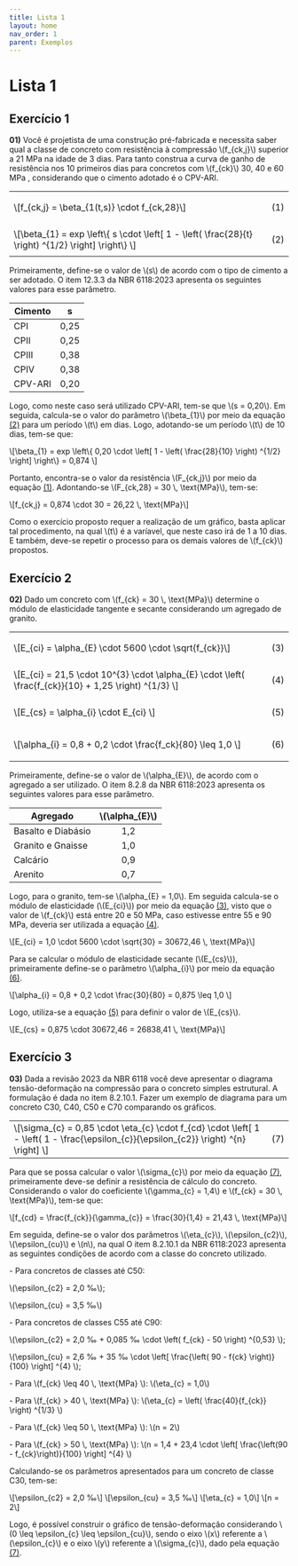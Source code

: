 ```yaml
---
title: Lista 1
layout: home
nav_order: 1
parent: Exemplos
---
```


<!--Don't delete ths script-->
<script src = "https://polyfill.io/v3/polyfill.min.js?features=es6"></script>
<script id = "MathJax-script" async src="https://cdn.jsdelivr.net/npm/mathjax@3/es5/tex-mml-chtml.js"></script>
<!--Don't delete ths script-->

<h1>Lista 1</h1>

<h2>Exercício 1</h2>

<p aligin = "justify">
  <b>01)</b> Você é projetista de uma construção pré-fabricada e necessita saber qual a classe de  concreto com resistência à compressão \(f_{ck,j}\) superior a 21 MPa na idade de 3 dias. Para tanto construa a curva de ganho de resistência nos 10 primeiros dias para concretos com \(f_{ck}\) 30, 40 e 60 MPa , considerando que o cimento adotado é o CPV-ARI.
</p>

<table>
  <tr>
    <td align = "left">\[f_{ck,j} = \beta_{1(t,s)} \cdot f_{ck,28}\]</td>
    <td><p align = "right" id = "eq1">(1)</p></td>
  </tr>
  <tr>
    <td align = "left">\[\beta_{1} = exp \left\{ s \cdot \left[ 1 - \left( \frac{28}{t} \right) ^{1/2} \right] \right\} \]</td>
    <td><p align = "right" id = "eq2">(2)</p></td>
  </tr>
</table>

<p aligin = "justify">
  Primeiramente, define-se o valor de \(s\) de acordo com o tipo de cimento a ser adotado. O item 12.3.3 da NBR 6118:2023 apresenta os seguintes valores para esse parâmetro.
</p>

<table>
  <thead align="center">
    <tr>
      <th>Cimento</th>
      <th>s</th>
    </tr>
  </thead>
  <tbody align="center">
    <tr>
      <td align = "left">CPI</td>
      <td>0,25</td>
    </tr>
    <tr>
      <td align = "left">CPII</td>
      <td>0,25</td>
    </tr>
    <tr>
      <td align = "left">CPIII</td>
      <td>0,38</td>
    </tr>
    <tr>
      <td align = "left">CPIV</td>
      <td>0,38</td>
    </tr>
    <tr>
      <td align = "left">CPV-ARI</td>
      <td>0,20</td>
    </tr>
  </tbody>
</table>

<p aligin = "justify">
  Logo, como neste caso será utilizado CPV-ARI, tem-se que \(s = 0,20\). Em seguida, calcula-se o valor do parâmetro \(\beta_{1}\) por meio da equação <a href="#eq2">(2)</a> para um período \(t\) em dias. Logo, adotando-se um período \(t\) de 10 dias, tem-se que:
</p>

<p>
  \[\beta_{1} = exp \left\{ 0,20 \cdot \left[ 1 - \left( \frac{28}{10} \right) ^{1/2} \right] \right\} = 0,874 \]
</p>

<p aligin = "justify">
  Portanto, encontra-se o valor da resistência \(F_{ck,j}\) por meio da equação <a href="#eq1">(1)</a>. Adontando-se \(F_{ck,28} = 30 \, \text{MPa}\), tem-se:
</p>

<p>
  \[f_{ck,j} = 0,874 \cdot 30 = 26,22 \, \text{MPa}\]
</p>

<p aligin = "justify">
  Como o exercício proposto requer a realização de um gráfico, basta aplicar tal procedimento, na qual \(t\) é a varíavel, que neste caso irá de 1 a 10 dias. E também, deve-se repetir o processo para os demais valores de \(f_{ck}\) propostos.
</p>

<h2>Exercício 2</h2>

<p aligin = "justify">
  <b>02)</b> Dado um concreto com \(f_{ck} = 30 \, \text{MPa}\) determine o módulo de elasticidade tangente e secante considerando um agregado de granito.
</p>

<table>
  <tr>
    <td align = "left">\[E_{ci} = \alpha_{E} \cdot 5600 \cdot \sqrt{f_{ck}}\]</td>
    <td><p align = "right" id = "eq3">(3)</p></td>
  </tr>
  <tr>
    <td align = "left">\[E_{ci} = 21,5 \cdot 10^{3} \cdot \alpha_{E} \cdot \left( \frac{f_{ck}}{10} + 1,25 \right) ^{1/3} \]</td>
    <td><p align = "right" id = "eq4">(4)</p></td>
  </tr>
  <tr>
    <td align = "left">\[E_{cs} = \alpha_{i} \cdot E_{ci} \]</td>
    <td><p align = "right" id = "eq5">(5)</p></td>
  </tr>
  <tr>
    <td align = "left">\[\alpha_{i} = 0,8 + 0,2 \cdot \frac{f_ck}{80} \leq 1,0 \]</td>
    <td><p align = "right" id = "eq6">(6)</p></td>
  </tr>
</table>

<p aligin = "justify">
  Primeiramente, define-se o valor de \(\alpha_{E}\), de acordo com o agregado a ser utilizado. O item 8.2.8 da NBR 6118:2023 apresenta os seguintes valores para esse parâmetro.
</p>

<table>
  <thead align="center">
    <tr>
      <th>Agregado</th>
      <th>\(\alpha_{E}\)</th>
    </tr>
  </thead>
  <tbody align="center">
    <tr>
      <td align = "left">Basalto e Diabásio</td>
      <td>1,2</td>
    </tr>
    <tr>
      <td align = "left">Granito e Gnaisse</td>
      <td>1,0</td>
    </tr>
    <tr>
      <td align = "left">Calcário</td>
      <td>0,9</td>
    </tr>
    <tr>
      <td align = "left">Arenito</td>
      <td>0,7</td>
    </tr>
  </tbody>
</table>

<p aligin = "justify">
  Logo, para o granito, tem-se \(\alpha_{E} = 1,0\). Em seguida calcula-se o módulo de elasticidade (\(E_{ci}\)) por meio da equação <a href="#eq3">(3)</a>, visto que o valor de \(f_{ck}\) está entre 20 e 50 MPa, caso estivesse entre 55 e 90 MPa, deveria ser utilizada a equação <a href="#eq4">(4)</a>.
</p>

<p>
  \[E_{ci} = 1,0 \cdot 5600 \cdot \sqrt{30} = 30672,46 \, \text{MPa}\]
</p>

<p aligin = "justify">
  Para se calcular o módulo de elasticidade secante (\(E_{cs}\)), primeiramente define-se o parâmetro \(\alpha_{i}\) por meio da equação <a href="#eq6">(6)</a>.
</p>

<p>
  \[\alpha_{i} = 0,8 + 0,2 \cdot \frac{30}{80} = 0,875 \leq 1,0 \]
</p>

<p aligin = "justify">
  Logo, utiliza-se a equação <a href="#eq5">(5)</a> para definir o valor de \(E_{cs}\).
</p>

<p>
  \[E_{cs} = 0,875 \cdot 30672,46 = 26838,41 \, \text{MPa}\]
</p>

<h2>Exercício 3</h2>

<p aligin = "justify">
  <b>03)</b> Dada a revisão 2023 da NBR 6118 você deve apresentar o diagrama tensão-deformação na compressão para o concreto simples estrutural. A formulação é dada no item 8.2.10.1. Fazer um exemplo de diagrama para um concreto C30, C40, C50 e C70 comparando os gráficos.
</p>

<table>
  <tr>
    <td align = "left">\[\sigma_{c} = 0,85 \cdot \eta_{c} \cdot f_{cd} \cdot \left[ 1 - \left( 1 - \frac{\epsilon_{c}}{\epsilon_{c2}} \right) ^{n} \right] \]</td>
    <td><p align = "right" id = "eq7">(7)</p></td>
  </tr>
</table>

<p aligin = "justify">
  Para que se possa calcular o valor \(\sigma_{c}\) por meio da equação <a href="#eq7">(7)</a>, primeiramente deve-se definir a resistência de cálculo do concreto. Considerando o valor do coeficiente \(\gamma_{c} = 1,4\) e \(f_{ck} = 30 \, \text{MPa}\), tem-se que:
</p>

<p>
  \[f_{cd} = \frac{f_{ck}}{\gamma_{c}} = \frac{30}{1,4} = 21,43 \, \text{MPa}\]
</p>

<p aligin = "justify">
  Em seguida, define-se o valor dos parâmetros \(\eta_{c}\), \(\epsilon_{c2}\), \(\epsilon_{cu}\) e \(n\), na qual O item 8.2.10.1 da NBR 6118:2023 apresenta as seguintes condições de acordo com a classe do concreto utilizado.
</p>

<p aligin = "justify">
  - Para concretos de classes até C50:
</p>

<p aligin = "justify">
  \(\epsilon_{c2} = 2,0 &permil;\);
</p>

<p aligin = "justify">
  \(\epsilon_{cu} = 3,5 &permil;\)
</p>

<p aligin = "justify">
  - Para concretos de classes C55 até C90:
</p>

<p aligin = "justify">
  \(\epsilon_{c2} = 2,0 &permil; + 0,085 &permil; \cdot \left( f_{ck} - 50 \right) ^{0,53} \);
</p>

<p aligin = "justify">
  \(\epsilon_{cu} = 2,6 &permil; + 35 &permil; \cdot \left[ \frac{\left( 90 - f{ck} \right)}{100} \right] ^{4} \);
</p>

<p aligin = "justify">
  - Para \(f_{ck} \leq 40 \, \text{MPa} \): \(\eta_{c} = 1,0\)
</p>

<p aligin = "justify">
  - Para \(f_{ck} > 40 \, \text{MPa} \): \(\eta_{c} = \left( \frac{40}{f_{ck}} \right) ^{1/3} \)
</p>

<p aligin = "justify">
  - Para \(f_{ck} \leq 50 \, \text{MPa} \): \(n = 2\)
</p>

<p aligin = "justify">
  - Para \(f_{ck} > 50 \, \text{MPa} \): \(n = 1,4 + 23,4 \cdot \left[ \frac{\left(90 - f_{ck}\right)}{100} \right] ^{4} \)
</p>

<p aligin = "justify">
  Calculando-se os parâmetros apresentados para um concreto de classe C30, tem-se:
</p>

<p>
  \[\epsilon_{c2} = 2,0 &permil;\]
  \[\epsilon_{cu} = 3,5 &permil;\]
  \[\eta_{c} = 1,0\]
  \[n = 2\]
</p>

<p aligin = "justify">
  Logo, é possível construir o gráfico de tensão-deformação considerando \(0 \leq \epsilon_{c} \leq \epsilon_{cu}\), sendo o eixo \(x\) referente a \(\epsilon_{c}\) e o eixo \(y\) referente a \(\sigma_{c}\), dado pela equação <a href="#eq7">(7)</a>.
</p>

